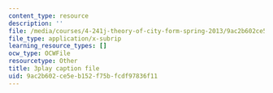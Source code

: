 ```yaml
---
content_type: resource
description: ''
file: /media/courses/4-241j-theory-of-city-form-spring-2013/9ac2b602ce5eb152f75bfcdf97836f11_1KRy9nUmzfM.srt
file_type: application/x-subrip
learning_resource_types: []
ocw_type: OCWFile
resourcetype: Other
title: 3play caption file
uid: 9ac2b602-ce5e-b152-f75b-fcdf97836f11
---
```

